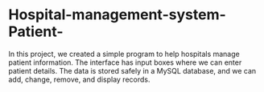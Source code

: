 # Hospital-management-system-Patient-
In this project, we created a simple program to help hospitals manage patient information. The interface has input boxes where we can enter patient details. The data is stored safely in a MySQL database, and we can add, change, remove, and display records.
